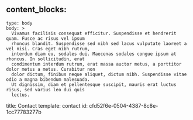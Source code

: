 content_blocks:
  - 
    type: body
    body: >
      Vivamus facilisis consequat efficitur. Suspendisse et hendrerit quam. Fusce ac risus vel ipsum
      rhoncus blandit. Suspendisse sed nibh sed lacus vulputate laoreet a vel nisi. Cras eget nibh rutrum,
      interdum diam eu, sodales dui. Maecenas sodales congue ipsum at rhoncus. In sollicitudin, erat
      condimentum interdum rutrum, erat massa auctor metus, a porttitor dolor metus a metus. Curabitur non
      dolor dictum, finibus neque aliquet, dictum nibh. Suspendisse vitae odio a magna bibendum malesuada.
      Ut dignissim, diam et pellentesque suscipit, mauris erat luctus risus, sed varius leo dui quis
      lectus.
title: Contact
template: contact
id: cfd52f6e-0504-4387-8c8e-1cc77783277b
